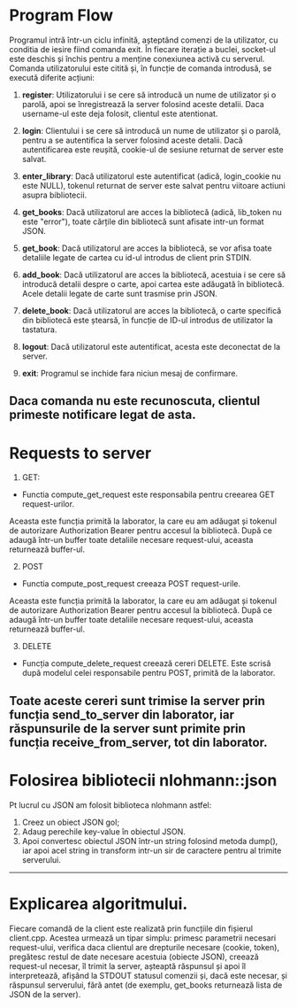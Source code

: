 # Program Flow

Programul intră într-un ciclu infinită, așteptând comenzi de la utilizator, cu conditia de iesire fiind comanda exit. În fiecare iterație a buclei, socket-ul este deschis și închis pentru a menține conexiunea activă cu serverul. Comanda utilizatorului este citită și, în funcție de comanda introdusă, se execută diferite acțiuni:

1. **register**: Utilizatorului i se cere să introducă un nume de utilizator și o parolă, apoi se înregistrează la server folosind aceste detalii. Daca username-ul este deja folosit, clientul este atentionat.

2. **login**: Clientului i se cere să introducă un nume de utilizator și o parolă, pentru a se autentifica la server folosind aceste detalii. Dacă autentificarea este reușită, cookie-ul de sesiune returnat de server este salvat.

3. **enter_library**: Dacă utilizatorul este autentificat (adică, login_cookie nu este NULL), tokenul returnat de server este salvat pentru viitoare actiuni asupra bibliotecii.

4. **get_books**: Dacă utilizatorul are acces la bibliotecă (adică, lib_token nu este "error"), toate cărțile din bibliotecă sunt afisate intr-un format JSON.

5. **get_book**: Dacă utilizatorul are acces la bibliotecă, se vor afisa toate detaliile legate de cartea cu id-ul introdus de client prin STDIN.

6. **add_book**: Dacă utilizatorul are acces la bibliotecă, acestuia i se cere să introducă detalii despre o carte, apoi cartea este adăugată în bibliotecă. Acele detalii legate de carte sunt trasmise prin JSON.

7. **delete_book**: Dacă utilizatorul are acces la bibliotecă, o carte specifică din bibliotecă este ștearsă, în funcție de ID-ul introdus de utilizator la tastatura.

8. **logout**: Dacă utilizatorul este autentificat, acesta este deconectat de la server.

9. **exit**: Programul se inchide fara niciun mesaj de confirmare.

Daca comanda nu este recunoscuta, clientul primeste notificare legat de asta.
------------------------------------------------------------------------------------------------------------------


# Requests to server

1) GET:
- Functia compute_get_request este responsabila pentru creearea GET request-urilor.

Aceasta este funcția primită la laborator, la care eu am adăugat și tokenul de autorizare Authorization Bearer pentru accesul la bibliotecă. 
După ce adaugă într-un buffer toate detaliile necesare request-ului, aceasta returnează buffer-ul.

2) POST
- Functia compute_post_request creeaza POST request-urile.

Aceasta este funcția primită la laborator, la care eu am adăugat și tokenul de autorizare Authorization Bearer pentru accesul la bibliotecă. 
După ce adaugă într-un buffer toate detaliile necesare request-ului, aceasta returnează buffer-ul.

3) DELETE
- Funcția compute_delete_request creează cereri DELETE. Este scrisă după modelul celei responsabile pentru POST, primită de la laborator.

Toate aceste cereri sunt trimise la server prin funcția **send_to_server** din laborator, iar răspunsurile de la server sunt primite prin funcția **receive_from_server**, tot din laborator.
------------------------------------------------------------------------------------------------------------------


# Folosirea bibliotecii nlohmann::json

Pt lucrul cu JSON am folosit biblioteca nlohmann astfel: 

1) Creez un obiect JSON gol;
2) Adaug perechile key-value în obiectul JSON.
3) Apoi convertesc obiectul JSON într-un string folosind metoda dump(), iar apoi acel string in transform intr-un sir de caractere pentru al trimite serverului.
------------------------------------------------------------------------------------------------------------------


# Explicarea algoritmului.

Fiecare comandă de la client este realizată prin funcțiile din fișierul client.cpp. Acestea urmează un tipar simplu: primesc parametrii necesari request-ului, verifica daca clientul are drepturile necesare (cookie, token), pregătesc restul de date necesare acestuia (obiecte JSON), creează request-ul necesar, îl trimit la server, așteaptă răspunsul și apoi îl interpretează, afișând la STDOUT statusul comenzii și, dacă este necesar, și răspunsul serverului, fără antet (de exemplu, get_books returnează lista de JSON de la server).
